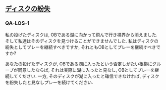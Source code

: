 ## [ディスクの紛失](80503)

### QA-LOS-1
私の投げたディスクは,
OBである湖に向かって飛んで行き視界から消えました.
そして私達はそのディスクを見つけることができませんでした.
私はディスクの紛失としてプレーを継続すべきですか,
それともOBとしてプレーを継続すべきですか?

あなたの投げたディスクが,
OBである湖に入ったという否定しがたい根拠にグループが同意したならば,
それは実際に湖に入ったと見なし,
OBとしてプレーを継続してください.
一方,
そのディスクが湖に入ったと確信できなければ,
ディスクを紛失したと見なしプレーを続けてください.
